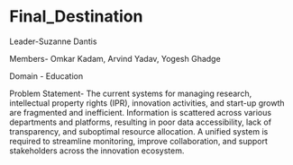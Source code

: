 # Final_Destination
Leader-Suzanne Dantis

Members-
Omkar Kadam,
Arvind Yadav,
Yogesh Ghadge

Domain - Education

Problem Statement-
The current systems for managing research, intellectual property rights (IPR),
innovation activities, and start-up growth are fragmented and inefficient.
Information is scattered across various departments and platforms, resulting in
poor data accessibility, lack of transparency, and suboptimal resource allocation. A
unified system is required to streamline monitoring, improve collaboration, and
support stakeholders across the innovation ecosystem.
